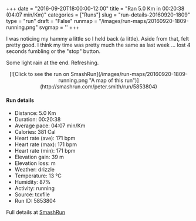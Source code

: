 +++
date = "2016-09-20T18:00:00-12:00"
title = "Ran 5.0 Km in 00:20:38 (04:07 min/Km)"
categories = ["Runs"]
slug = "run-details-20160920-1809"
type = "run"
draft = "False"
runmap = "/images/run-maps/20160920-1809-running.png"
svgmap = '<polyline points="91 78, 84 77, 75 82, 68 94, 63 96, 57 95, 55 96, 54 99, 49 100, 45 99, 44 99, 46 88, 49 80, 41 75, 43 68, 43 66, 42 65, 37 64, 35 63, 24 61, 6 55, 12 37, 17 33, 26 24, 50 2, 57 0, 61 1, 64 3, 64 4, 59 10, 28 37, 24 42, 30 35, 32 32, 61 6, 64 2, 60 0, 56 0, 50 2, 17 32, 12 38, 6 55, 26 62, 43 66, 43 68, 41 77, 50 80, 43 99, 46 100, 52 100, 54 99, 57 96, 67 96, 72 88, 74 83, 76 80, 79 78, 91 78, 92 77, 93 73">'
+++

I was noticing my hammy a little so I held back (a little). Aside from that, felt pretty good. I think my time was pretty much the same as last week ... lost 4 seconds fumbling or the "stop" button. 

Some light rain at the end. Refreshing. 



<!--more-->

<center>
[![Click to see the run on SmashRun](/images/run-maps/20160920-1809-running.png "A map of this run")](http://smashrun.com/peter.smith/run/5853804)
</center>

#### Run details

* Distance: 5.0 Km
* Duration: 00:20:38
* Average pace: 04:07 min/Km
* Calories: 381 Cal
* Heart rate (ave): 171 bpm
* Heart rate (max): 171 bpm
* Heart rate (min): 171 bpm
* Elevation gain: 39 m
* Elevation loss:  m
* Weather: drizzle
* Temperature: 13 &deg;C
* Humidity: 87%
* Activity: running
* Source: tcxfile
* Run ID: 5853804

Full details at [SmashRun](http://smashrun.com/peter.smith/run/5853804)